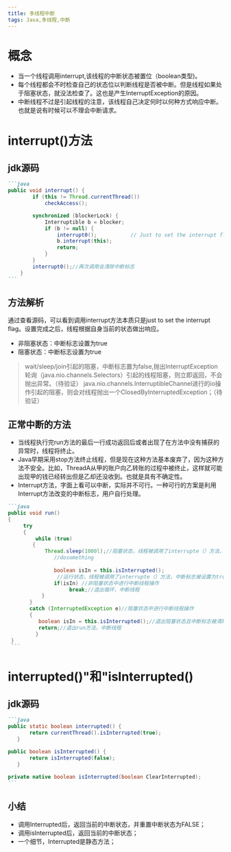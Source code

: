 ```yaml
---
title: 多线程中断 
tags: Java,多线程,中断
---
```


# 概念
* 当一个线程调用interrupt,该线程的中断状态被置位（boolean类型)。
* 每个线程都会不时检查自己的状态位以判断线程是否被中断。但是线程如果处于阻塞状态，就没法检查了。这也是产生InterruptException的原因。
* 中断线程不过是引起线程的注意，该线程自己决定何时以何种方式响应中断。也就是说有时候可以不理会中断请求。

# interrupt()方法
## jdk源码
````markdown
```java
public void interrupt() {
        if (this != Thread.currentThread())
            checkAccess();

        synchronized (blockerLock) {
            Interruptible b = blocker;
            if (b != null) {
                interrupt0();           // Just to set the interrupt flag
                b.interrupt(this);
                return;
            }
        }
        interrupt0();//再次调用会清除中断标志
    }
```
````

##  方法解析
通过查看源码，可以看到调用interrupt方法本质只是just to set the interrupt flag。设置完成之后，线程根据自身当前的状态做出响应。  
* 非阻塞状态：中断标志设置为true
* 阻塞状态：中断标志设置为true
>wait/sleep/join引起的阻塞，中断标志置为false,抛出InterruptException
>轮询（java.nio.channels.Selectors）引起的线程阻塞，则立即返回，不会抛出异常。（待验证）
>java.nio.channels.InterruptibleChannel进行的io操作引起的阻塞，则会对线程抛出一个ClosedByInterruptedException；（待验证） 

## 正常中断的方法
* 当线程执行完run方法的最后一行成功返回后或者出现了在方法中没有捕获的异常时，线程将终止。  
* Java早期采用stop方法终止线程，但是现在这种方法基本废弃了，因为这种方法不安全。比如，ThreadA从甲的账户向乙转账的过程中被终止，这样就可能出现甲的钱已经转出但是乙却还没收到。也就是具有不确定性。
* Interrupt方法，字面上看可以中断，实际并不可行。一种可行的方案是利用Interrupt方法改变的中断标志，用户自行处理。
````markdown
```java
public void run()
{  
     try
	 {  
         while (true)
		{  
            Thread.sleep(1000l);//阻塞状态，线程被调用了interrupte（）方法，抛出InterruptedException  
               //dosomething  
			   
               boolean isIn = this.isInterrupted();  
                //运行状态，线程被调用了interrupte（）方法，中断标志被设置为true                     
               if(isIn) //非阻塞状态中进行中断线程操作  
					break;//退出循环，中断线程  
           }  
       }
	   catch (InterruptedException e)//阻塞状态中进行中断线程操作  
	   {
          boolean isIn = this.isInterrupted();//退出阻塞状态且中断标志被清除,isIn为false  
          return;//退出run方法，中断线程  
         }  
 }  
 ```
 ````
 # interrupted()"和"isInterrupted()
 ## jdk源码
 ````markdown
 ```java
 public static boolean interrupted() {
        return currentThread().isInterrupted(true);
    }

 public boolean isInterrupted() {
        return isInterrupted(false);
    }
	
 private native boolean isInterrupted(boolean ClearInterrupted);
 ```
 ````
 ## 小结
 * 调用Interrupted后，返回当前的中断状态，并重置中断状态为FALSE；
 * 调用isInterrupted后，返回当前的中断状态；
 * 一个细节，Interrupted是静态方法；
 



	